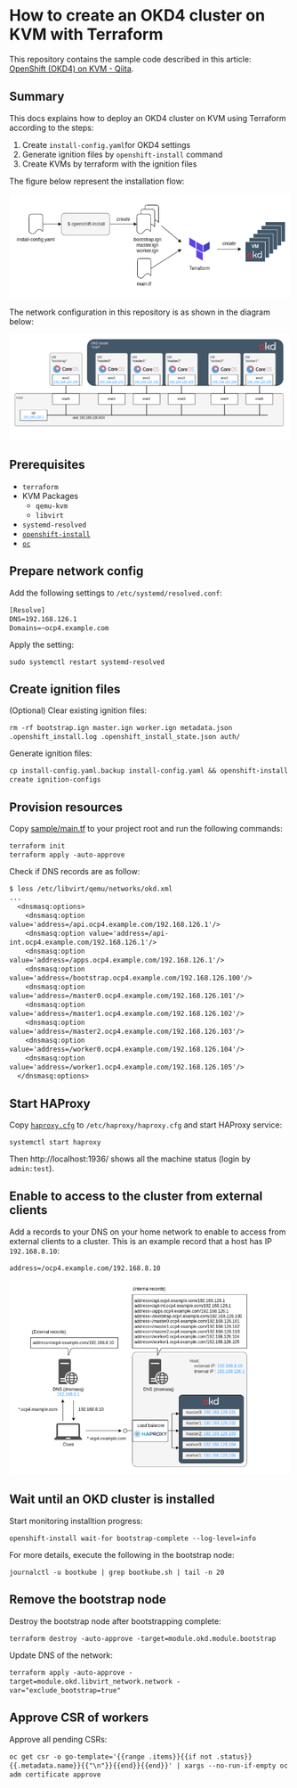 # How to create an OKD4 cluster on KVM with Terraform

This repository contains the sample code described in this article: [OpenShift (OKD4) on KVM - Qiita](https://qiita.com/sawa2d2/items/3cf9c9d5d9ce5f589124).

## Summary

This docs explains how to deploy an OKD4 cluster on KVM using Terraform according to the steps:

1. Create `install-config.yaml`for OKD4 settings
1. Generate ignition files by `openshift-install` command
1. Create KVMs by terraform with the ignition files

The figure below represent the installation flow:

![Network architecture](./images/installation-flow.png)

The network configuration in this repository is as shown in the diagram below:

![Network architecture](./images/network_architecture.drawio.png)


## Prerequisites
- `terraform`
- KVM Packages
  - `qemu-kvm`
  - `libvirt`
- `systemd-resolved`
- [`openshift-install`](https://github.com/okd-project/okd/releases)
- [`oc`](https://github.com/okd-project/okd/releases)


## Prepare network config
Add the following settings to `/etc/systemd/resolved.conf`:
```
[Resolve]
DNS=192.168.126.1
Domains=~ocp4.example.com
```

Apply the setting:
``` 
sudo systemctl restart systemd-resolved
``` 

## Create ignition files

(Optional) Clear existing ignition files:
```
rm -rf bootstrap.ign master.ign worker.ign metadata.json .openshift_install.log .openshift_install_state.json auth/
```

Generate ignition files:
```
cp install-config.yaml.backup install-config.yaml && openshift-install create ignition-configs
```


## Provision resources
Copy [sample/main.tf](./sample/main.tf) to your project root and run the following commands:

```
terraform init
terraform apply -auto-approve
```

Check if DNS records are as follow:
```
$ less /etc/libvirt/qemu/networks/okd.xml
...
  <dnsmasq:options>
    <dnsmasq:option value='address=/api.ocp4.example.com/192.168.126.1'/>
    <dnsmasq:option value='address=/api-int.ocp4.example.com/192.168.126.1'/>
    <dnsmasq:option value='address=/apps.ocp4.example.com/192.168.126.1'/>
    <dnsmasq:option value='address=/bootstrap.ocp4.example.com/192.168.126.100'/>
    <dnsmasq:option value='address=/master0.ocp4.example.com/192.168.126.101'/>
    <dnsmasq:option value='address=/master1.ocp4.example.com/192.168.126.102'/>
    <dnsmasq:option value='address=/master2.ocp4.example.com/192.168.126.103'/>
    <dnsmasq:option value='address=/worker0.ocp4.example.com/192.168.126.104'/>
    <dnsmasq:option value='address=/worker1.ocp4.example.com/192.168.126.105'/>
  </dnsmasq:options>
```

## Start HAProxy
Copy [`haproxy.cfg`](./haproxy.cfg) to `/etc/haproxy/haproxy.cfg` and start HAProxy service:
```
systemctl start haproxy
```

Then http://localhost:1936/ shows all the machine status (login by `admin:test`).

## Enable to access to the cluster from external clients
Add a records to your DNS on your home network to enable to access from external clients to a cluster.
This is an example record that a host has IP `192.168.8.10`:
```
address=/ocp4.example.com/192.168.8.10
```

![Publishing services](./images/publish.drawio.png)


## Wait until an OKD cluster is installed
Start monitoring installtion progress:
```
openshift-install wait-for bootstrap-complete --log-level=info
```

For more details, execute the following in the bootstrap node:
```
journalctl -u bootkube | grep bootkube.sh | tail -n 20
```

## Remove the bootstrap node
Destroy the bootstrap node after bootstrapping complete:
```
terraform destroy -auto-approve -target=module.okd.module.bootstrap
```

Update DNS of the network:
```
terraform apply -auto-approve -target=module.okd.libvirt_network.network -var="exclude_bootstrap=true"
```

## Approve CSR of workers

Approve all pending CSRs:
```
oc get csr -o go-template='{{range .items}}{{if not .status}}{{.metadata.name}}{{"\n"}}{{end}}{{end}}' | xargs --no-run-if-empty oc adm certificate approve
```
